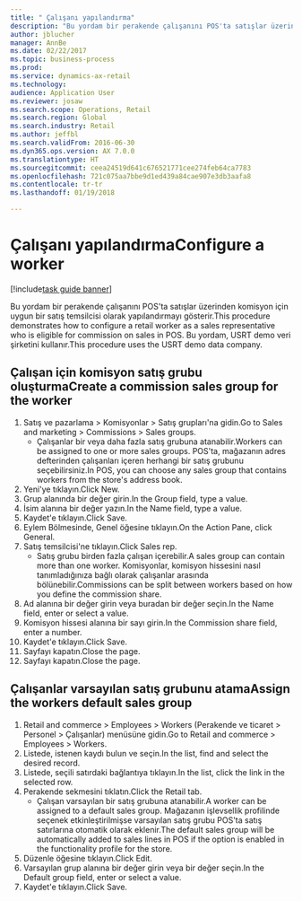 ```yaml
--- 
title: " Çalışanı yapılandırma"
description: "Bu yordam bir perakende çalışanını POS'ta satışlar üzerinden komisyon için uygun bir satış temsilcisi olarak yapılandırmayı gösterir."
author: jblucher
manager: AnnBe
ms.date: 02/22/2017
ms.topic: business-process
ms.prod: 
ms.service: dynamics-ax-retail
ms.technology: 
audience: Application User
ms.reviewer: josaw
ms.search.scope: Operations, Retail
ms.search.region: Global
ms.search.industry: Retail
ms.author: jeffbl
ms.search.validFrom: 2016-06-30
ms.dyn365.ops.version: AX 7.0.0
ms.translationtype: HT
ms.sourcegitcommit: ceea24519d641c676521771cee274feb64ca7783
ms.openlocfilehash: 721c075aa7bbe9d1ed439a84cae907e3db3aafa8
ms.contentlocale: tr-tr
ms.lasthandoff: 01/19/2018

---
```

# <a name="configure-a-worker"></a><span data-ttu-id="d344d-103"> Çalışanı yapılandırma</span><span class="sxs-lookup"><span data-stu-id="d344d-103">Configure a worker</span></span>

[!include[task guide banner](../includes/task-guide-banner.md)]

<span data-ttu-id="d344d-104">Bu yordam bir perakende çalışanını POS'ta satışlar üzerinden komisyon için uygun bir satış temsilcisi olarak yapılandırmayı gösterir.</span><span class="sxs-lookup"><span data-stu-id="d344d-104">This procedure demonstrates how to configure a retail worker as a sales representative who is eligible for commission on sales in POS.</span></span> <span data-ttu-id="d344d-105">Bu yordam, USRT demo veri şirketini kullanır.</span><span class="sxs-lookup"><span data-stu-id="d344d-105">This procedure uses the USRT demo data company.</span></span>


## <a name="create-a-commission-sales-group-for-the-worker"></a><span data-ttu-id="d344d-106">Çalışan için komisyon satış grubu oluşturma</span><span class="sxs-lookup"><span data-stu-id="d344d-106">Create a commission sales group for the worker</span></span>
1. <span data-ttu-id="d344d-107">Satış ve pazarlama > Komisyonlar > Satış grupları'na gidin.</span><span class="sxs-lookup"><span data-stu-id="d344d-107">Go to Sales and marketing > Commissions > Sales groups.</span></span>
    * <span data-ttu-id="d344d-108">Çalışanlar bir veya daha fazla satış grubuna atanabilir.</span><span class="sxs-lookup"><span data-stu-id="d344d-108">Workers can be assigned to one or more sales groups.</span></span> <span data-ttu-id="d344d-109">POS'ta, mağazanın adres defterinden çalışanları içeren herhangi bir satış grubunu seçebilirsiniz.</span><span class="sxs-lookup"><span data-stu-id="d344d-109">In POS, you can choose any sales group that contains workers from the store's address book.</span></span>  
2. <span data-ttu-id="d344d-110">Yeni'ye tıklayın.</span><span class="sxs-lookup"><span data-stu-id="d344d-110">Click New.</span></span>
3. <span data-ttu-id="d344d-111">Grup alanında bir değer girin.</span><span class="sxs-lookup"><span data-stu-id="d344d-111">In the Group field, type a value.</span></span>
4. <span data-ttu-id="d344d-112">İsim alanına bir değer yazın.</span><span class="sxs-lookup"><span data-stu-id="d344d-112">In the Name field, type a value.</span></span>
5. <span data-ttu-id="d344d-113">Kaydet'e tıklayın.</span><span class="sxs-lookup"><span data-stu-id="d344d-113">Click Save.</span></span>
6. <span data-ttu-id="d344d-114">Eylem Bölmesinde, Genel öğesine tıklayın.</span><span class="sxs-lookup"><span data-stu-id="d344d-114">On the Action Pane, click General.</span></span>
7. <span data-ttu-id="d344d-115">Satış temsilcisi'ne tıklayın.</span><span class="sxs-lookup"><span data-stu-id="d344d-115">Click Sales rep.</span></span>
    * <span data-ttu-id="d344d-116">Satış grubu birden fazla çalışan içerebilir.</span><span class="sxs-lookup"><span data-stu-id="d344d-116">A sales group can contain more than one worker.</span></span> <span data-ttu-id="d344d-117">Komisyonlar, komisyon hissesini nasıl tanımladığınıza bağlı olarak çalışanlar arasında bölünebilir.</span><span class="sxs-lookup"><span data-stu-id="d344d-117">Commissions can be split between workers based on how you define the commission share.</span></span>  
8. <span data-ttu-id="d344d-118">Ad alanına bir değer girin veya buradan bir değer seçin.</span><span class="sxs-lookup"><span data-stu-id="d344d-118">In the Name field, enter or select a value.</span></span>
9. <span data-ttu-id="d344d-119">Komisyon hissesi alanına bir sayı girin.</span><span class="sxs-lookup"><span data-stu-id="d344d-119">In the Commission share field, enter a number.</span></span>
10. <span data-ttu-id="d344d-120">Kaydet'e tıklayın.</span><span class="sxs-lookup"><span data-stu-id="d344d-120">Click Save.</span></span>
11. <span data-ttu-id="d344d-121">Sayfayı kapatın.</span><span class="sxs-lookup"><span data-stu-id="d344d-121">Close the page.</span></span>
12. <span data-ttu-id="d344d-122">Sayfayı kapatın.</span><span class="sxs-lookup"><span data-stu-id="d344d-122">Close the page.</span></span>

## <a name="assign-the-workers-default-sales-group"></a><span data-ttu-id="d344d-123">Çalışanlar varsayılan satış grubunu atama</span><span class="sxs-lookup"><span data-stu-id="d344d-123">Assign the workers default sales group</span></span>
1. <span data-ttu-id="d344d-124">Retail and commerce > Employees > Workers (Perakende ve ticaret > Personel > Çalışanlar) menüsüne gidin.</span><span class="sxs-lookup"><span data-stu-id="d344d-124">Go to Retail and commerce > Employees > Workers.</span></span>
2. <span data-ttu-id="d344d-125">Listede, istenen kaydı bulun ve seçin.</span><span class="sxs-lookup"><span data-stu-id="d344d-125">In the list, find and select the desired record.</span></span>
3. <span data-ttu-id="d344d-126">Listede, seçili satırdaki bağlantıya tıklayın.</span><span class="sxs-lookup"><span data-stu-id="d344d-126">In the list, click the link in the selected row.</span></span>
4. <span data-ttu-id="d344d-127">Perakende sekmesini tıklatın.</span><span class="sxs-lookup"><span data-stu-id="d344d-127">Click the Retail tab.</span></span>
    * <span data-ttu-id="d344d-128">Çalışan varsayılan bir satış grubuna atanabilir.</span><span class="sxs-lookup"><span data-stu-id="d344d-128">A worker can be assigned to a default sales group.</span></span> <span data-ttu-id="d344d-129">Mağazanın işlevsellik profilinde seçenek etkinleştirilmişse varsayılan satış grubu POS'ta satış satırlarına otomatik olarak eklenir.</span><span class="sxs-lookup"><span data-stu-id="d344d-129">The default sales group will be automatically added to sales lines in POS if the option is enabled in the functionality profile for the store.</span></span>  
5. <span data-ttu-id="d344d-130">Düzenle öğesine tıklayın.</span><span class="sxs-lookup"><span data-stu-id="d344d-130">Click Edit.</span></span>
6. <span data-ttu-id="d344d-131">Varsayılan grup alanına bir değer girin veya bir değer seçin.</span><span class="sxs-lookup"><span data-stu-id="d344d-131">In the Default group field, enter or select a value.</span></span>
7. <span data-ttu-id="d344d-132">Kaydet'e tıklayın.</span><span class="sxs-lookup"><span data-stu-id="d344d-132">Click Save.</span></span>


